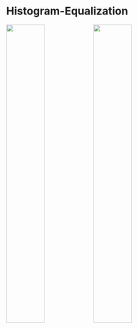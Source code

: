 # Histogram-Equalization


<img src="https://user-images.githubusercontent.com/45215239/96205278-cf6b9a00-0f83-11eb-9d9a-1f2e28fe07ae.jpg" width="45%"></img> <img src="https://user-images.githubusercontent.com/45215239/96205280-d2ff2100-0f83-11eb-9614-33c4fe3b3bdb.png" width="45%"></img> 
